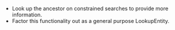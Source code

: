 - Look up the ancestor on constrained searches to provide more information.
- Factor this functionality out as a general purpose LookupEntity.
